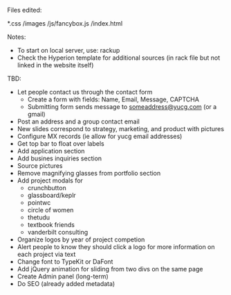 Files edited:

*.css
/images
/js/fancybox.js
/index.html

Notes:

- To start on local server, use: rackup
- Check the Hyperion template for additional sources (in rack file but not linked in the website itself)

TBD:
 - Let people contact us through the contact form
 	- Create a form with fields: Name, Email, Message, CAPTCHA
 	- Submitting form sends message to someaddress@yucg.com (or a gmail)
 - Post an address and a group contact email
 - New slides correspond to strategy, marketing, and product with pictures
 - Configure MX records (ie allow for yucg email addresses)
 - Get top bar to float over labels
 - Add application section
 - Add busines inquiries section
 - Source pictures
 - Remove magnifying glasses from portfolio section 
 - Add project modals for
 	- crunchbutton
 	- glassboard/keplr
 	- pointwc
 	- circle of women
 	- thetudu
 	- textbook friends
 	- vanderbilt consulting 
 - Organize logos by year of project competion
 - Alert people to know they should click a logo for more information on each project via text
 - Change font to TypeKit or DaFont
 - Add jQuery animation for sliding from two divs on the same page
 - Create Admin panel (long-term)
 - Do SEO (already added metadata)